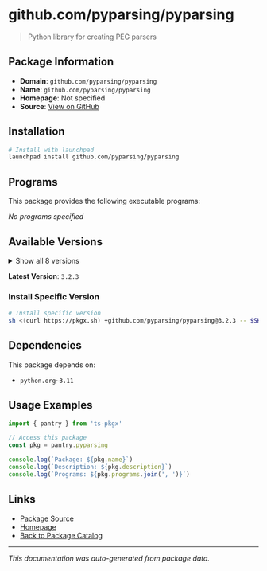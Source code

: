 # github.com/pyparsing/pyparsing

> Python library for creating PEG parsers

## Package Information

- **Domain**: `github.com/pyparsing/pyparsing`
- **Name**: `github.com/pyparsing/pyparsing`
- **Homepage**: Not specified
- **Source**: [View on GitHub](https://github.com/pkgxdev/pantry/tree/main/projects/github.com/pyparsing/pyparsing/package.yml)

## Installation

```bash
# Install with launchpad
launchpad install github.com/pyparsing/pyparsing
```

## Programs

This package provides the following executable programs:

*No programs specified*

## Available Versions

<details>
<summary>Show all 8 versions</summary>

- `3.2.3`, `3.2.2`, `3.2.1`, `3.2.0`, `3.1.4`
- `3.1.3`, `3.1.2`, `3.1.1`

</details>

**Latest Version**: `3.2.3`

### Install Specific Version

```bash
# Install specific version
sh <(curl https://pkgx.sh) +github.com/pyparsing/pyparsing@3.2.3 -- $SHELL -i
```

## Dependencies

This package depends on:

- `python.org~3.11`

## Usage Examples

```typescript
import { pantry } from 'ts-pkgx'

// Access this package
const pkg = pantry.pyparsing

console.log(`Package: ${pkg.name}`)
console.log(`Description: ${pkg.description}`)
console.log(`Programs: ${pkg.programs.join(', ')}`)
```

## Links

- [Package Source](https://github.com/pkgxdev/pantry/tree/main/projects/github.com/pyparsing/pyparsing/package.yml)
- [Homepage](#)
- [Back to Package Catalog](../../../package-catalog.md)

---

*This documentation was auto-generated from package data.*
